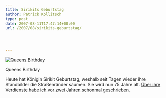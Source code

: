 ```yaml
---
title: Sirikits Geburtstag
author: Patrick Kollitsch
type: post
date: 2007-08-11T17:47:14+00:00
url: /2007/08/sirikits-geburtstag/




---
```

<div class="flickr">
  <a href="http://www.flickr.com/photos/schreibblogade/1089961905/" title="Queens Birthday"><img src="//farm2.static.flickr.com/1295/1089961905_e60f6433dc.jpg" alt="Queens Birthday" /></a></p> 
  
  <p>
    Queens Birthday
  </p>
</div>

Heute hat K&ouml;nigin Sirikit Geburtstag, weshalb seit Tagen wieder ihre Standbilder die Stra&szlig;enr&auml;nder s&auml;umen. Sie wird nun 75 Jahre alt. <a href="311">&Uuml;ber ihre Verdienste habe ich vor zwei Jahren schonmal geschrieben</a>.
